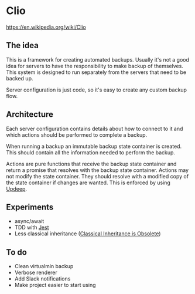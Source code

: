 # Clio
https://en.wikipedia.org/wiki/Clio

## The idea
This is a framework for creating automated backups. Usually it's not a good idea for servers to have the responsibility
to make backup of themselves. This system is designed to run separately from the servers that need to be backed up.

Server configuration is just code, so it's easy to create any custom backup flow.

## Architecture
Each server configuration contains details about how to connect to it and which actions should be performed to complete
a backup.

When running a backup an immutable backup state container is created. This should contain all the information needed to
perform the backup.

Actions are pure functions that receive the backup state container and return a promise that resolves with the backup
state container. Actions may not modify the state container. They should resolve with a modified copy of the state
container if changes are wanted. This is enforced by using [Updeep](https://www.npmjs.com/package/updeep).

## Experiments
- async/await
- TDD with [Jest](http://facebook.github.io/jest/)
- Less classical inheritance ([Classical Inheritance is Obsolete](https://vimeo.com/69255635))

## To do
- Clean virtualmin backup
- Verbose renderer
- Add Slack notifications
- Make project easier to start using
